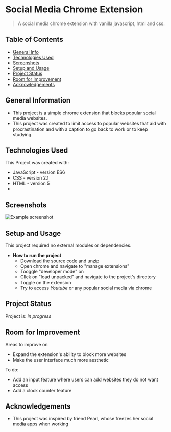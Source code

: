 # Social Media Chrome Extension 
> A social media chrome extension with vanilla javascript, html and css.

## Table of Contents
* [General Info](#general-information)
* [Technologies Used](#technologies-used)
* [Screenshots](#screenshots)
* [Setup and Usage](#setup-and-usage)
* [Project Status](#project-status)
* [Room for Improvement](#room-for-improvement)
* [Acknowledgements](#acknowledgements)


## General Information
- This project is a simple chrome extension that blocks popular social media websites.
- This project was created to limit access to popular websites that aid with procrastination and with a caption to go back to work or to keep studying.


## Technologies Used

This Project was created with: 
- JavaScript - version ES6
- CSS - version 2.1
- HTML - version 5
- 
## Screenshots
![Example screenshot](./img/screenshot.png)
<!-- If you have screenshots you'd like to share, include them here. -->


## Setup and Usage
This project required no external modules or dependencies.

- **How to run the project**
  - Download the source code and unzip
  - Open chrome and navigate to "manage extensions"
  - Tooggle "developer mode" on
  - Cllck on "load unpacked" and navigate to the project's directory
  - Toggle on the extension
  - Try to access *Youtube* or any popular social media via chrome



## Project Status
Project is: _in progress_ 


## Room for Improvement
Areas to improve on
- Expand the extension's ability to block more websites
- Make the user interface much more aesthetic

To do:
- Add an input feature where users can add websites they do not want access
- Add a clock counter feature


## Acknowledgements
- This project was inspired by friend Pearl, whose freezes her social media apps when working


